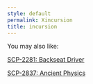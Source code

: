 ```yaml
---
style: default
permalink: Xincursion
title: incursion
---
```

You may also like:

[SCP-2281: Backseat Driver](http://scp-wiki.net/scp-2281)

[SCP-2837: Ancient Physics](http://scp-wiki.net/scp-2837)
